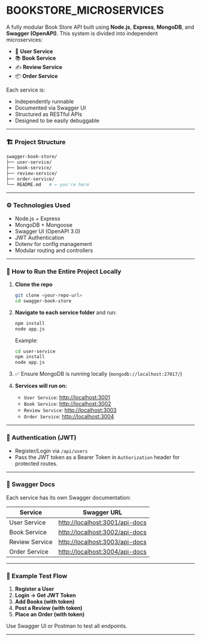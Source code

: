 # BOOKSTORE_MICROSERVICES

A fully modular Book Store API built using **Node.js**, **Express**, **MongoDB**, and **Swagger (OpenAPI)**. This system is divided into independent microservices:

* 👤 **User Service**
* 📚 **Book Service**
* ✍️ **Review Service**
* 📦 **Order Service**

Each service is:

* Independently runnable
* Documented via Swagger UI
* Structured as RESTful APIs
* Designed to be easily debuggable

---

### 🏗️ Project Structure

```bash
swagger-book-store/
├── user-service/
├── book-service/
├── review-service/
├── order-service/
└── README.md   # ← you're here
```

---

### ⚙️ Technologies Used

* Node.js + Express
* MongoDB + Mongoose
* Swagger UI (OpenAPI 3.0)
* JWT Authentication
* Dotenv for config management
* Modular routing and controllers

---

### 🚀 How to Run the Entire Project Locally

1. **Clone the repo**

   ```bash
   git clone <your-repo-url>
   cd swagger-book-store
   ```

2. **Navigate to each service folder** and run:

   ```bash
   npm install
   node app.js
   ```

   Example:

   ```bash
   cd user-service
   npm install
   node app.js
   ```

3. ✅ Ensure MongoDB is running locally (`mongodb://localhost:27017/`)

4. **Services will run on:**

   * `User Service`: [http://localhost:3001](http://localhost:3001)
   * `Book Service`: [http://localhost:3002](http://localhost:3002)
   * `Review Service`: [http://localhost:3003](http://localhost:3003)
   * `Order Service`: [http://localhost:3004](http://localhost:3004)

---

### 🔐 Authentication (JWT)

* Register/Login via `/api/users`
* Pass the JWT token as a Bearer Token in `Authorization` header for protected routes.

---

### 📑 Swagger Docs

Each service has its own Swagger documentation:

| Service        | Swagger URL                                                      |
| -------------- | ---------------------------------------------------------------- |
| User Service   | [http://localhost:3001/api-docs](http://localhost:3001/api-docs) |
| Book Service   | [http://localhost:3002/api-docs](http://localhost:3002/api-docs) |
| Review Service | [http://localhost:3003/api-docs](http://localhost:3003/api-docs) |
| Order Service  | [http://localhost:3004/api-docs](http://localhost:3004/api-docs) |

---

### 🧪 Example Test Flow

1. **Register a User**
2. **Login → Get JWT Token**
3. **Add Books (with token)**
4. **Post a Review (with token)**
5. **Place an Order (with token)**

Use Swagger UI or Postman to test all endpoints.

---
